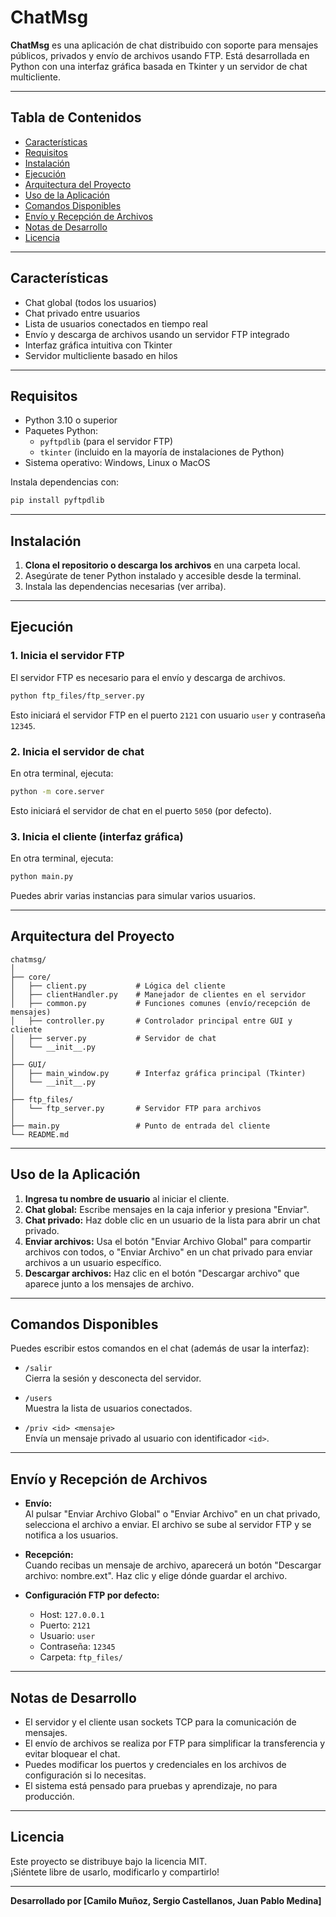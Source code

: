 # ChatMsg

**ChatMsg** es una aplicación de chat distribuido con soporte para mensajes públicos, privados y envío de archivos usando FTP. Está desarrollada en Python con una interfaz gráfica basada en Tkinter y un servidor de chat multicliente.

---

## Tabla de Contenidos

- [Características](#características)
- [Requisitos](#requisitos)
- [Instalación](#instalación)
- [Ejecución](#ejecución)
- [Arquitectura del Proyecto](#arquitectura-del-proyecto)
- [Uso de la Aplicación](#uso-de-la-aplicación)
- [Comandos Disponibles](#comandos-disponibles)
- [Envío y Recepción de Archivos](#envío-y-recepción-de-archivos)
- [Notas de Desarrollo](#notas-de-desarrollo)
- [Licencia](#licencia)

---

## Características

- Chat global (todos los usuarios)
- Chat privado entre usuarios
- Lista de usuarios conectados en tiempo real
- Envío y descarga de archivos usando un servidor FTP integrado
- Interfaz gráfica intuitiva con Tkinter
- Servidor multicliente basado en hilos

---

## Requisitos

- Python 3.10 o superior
- Paquetes Python:
  - `pyftpdlib` (para el servidor FTP)
  - `tkinter` (incluido en la mayoría de instalaciones de Python)
- Sistema operativo: Windows, Linux o MacOS

Instala dependencias con:

```bash
pip install pyftpdlib
```

---

## Instalación

1. **Clona el repositorio o descarga los archivos** en una carpeta local.
2. Asegúrate de tener Python instalado y accesible desde la terminal.
3. Instala las dependencias necesarias (ver arriba).

---

## Ejecución

### 1. Inicia el servidor FTP

El servidor FTP es necesario para el envío y descarga de archivos.

```bash
python ftp_files/ftp_server.py
```

Esto iniciará el servidor FTP en el puerto `2121` con usuario `user` y contraseña `12345`.

### 2. Inicia el servidor de chat

En otra terminal, ejecuta:

```bash
python -m core.server
```

Esto iniciará el servidor de chat en el puerto `5050` (por defecto).

### 3. Inicia el cliente (interfaz gráfica)

En otra terminal, ejecuta:

```bash
python main.py
```

Puedes abrir varias instancias para simular varios usuarios.

---

## Arquitectura del Proyecto

```
chatmsg/
│
├── core/
│   ├── client.py           # Lógica del cliente
│   ├── clientHandler.py    # Manejador de clientes en el servidor
│   ├── common.py           # Funciones comunes (envío/recepción de mensajes)
│   ├── controller.py       # Controlador principal entre GUI y cliente
│   ├── server.py           # Servidor de chat
│   └── __init__.py
│
├── GUI/
│   ├── main_window.py      # Interfaz gráfica principal (Tkinter)
│   └── __init__.py
│
├── ftp_files/
│   └── ftp_server.py       # Servidor FTP para archivos
│
├── main.py                 # Punto de entrada del cliente
└── README.md
```

---

## Uso de la Aplicación

1. **Ingresa tu nombre de usuario** al iniciar el cliente.
2. **Chat global:** Escribe mensajes en la caja inferior y presiona "Enviar".
3. **Chat privado:** Haz doble clic en un usuario de la lista para abrir un chat privado.
4. **Enviar archivos:** Usa el botón "Enviar Archivo Global" para compartir archivos con todos, o "Enviar Archivo" en un chat privado para enviar archivos a un usuario específico.
5. **Descargar archivos:** Haz clic en el botón "Descargar archivo" que aparece junto a los mensajes de archivo.

---

## Comandos Disponibles

Puedes escribir estos comandos en el chat (además de usar la interfaz):

- `/salir`  
  Cierra la sesión y desconecta del servidor.

- `/users`  
  Muestra la lista de usuarios conectados.

- `/priv <id> <mensaje>`  
  Envía un mensaje privado al usuario con identificador `<id>`.

---

## Envío y Recepción de Archivos

- **Envío:**  
  Al pulsar "Enviar Archivo Global" o "Enviar Archivo" en un chat privado, selecciona el archivo a enviar. El archivo se sube al servidor FTP y se notifica a los usuarios.

- **Recepción:**  
  Cuando recibas un mensaje de archivo, aparecerá un botón "Descargar archivo: nombre.ext". Haz clic y elige dónde guardar el archivo.

- **Configuración FTP por defecto:**  
  - Host: `127.0.0.1`
  - Puerto: `2121`
  - Usuario: `user`
  - Contraseña: `12345`
  - Carpeta: `ftp_files/`

---

## Notas de Desarrollo

- El servidor y el cliente usan sockets TCP para la comunicación de mensajes.
- El envío de archivos se realiza por FTP para simplificar la transferencia y evitar bloquear el chat.
- Puedes modificar los puertos y credenciales en los archivos de configuración si lo necesitas.
- El sistema está pensado para pruebas y aprendizaje, no para producción.

---

## Licencia

Este proyecto se distribuye bajo la licencia MIT.  
¡Siéntete libre de usarlo, modificarlo y compartirlo!

---

**Desarrollado por [Camilo Muñoz, Sergio Castellanos, Juan Pablo Medina]**